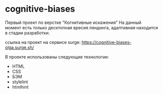 # cognitive-biases

Первый проект по верстке "Когнитивные искажения"
На данный момент есть только десктопная вресия лендинга, адаптивная находится в стадии разработки.

ссылка на проект на сервисе surge:
https://cognitive-biases-olga.surge.sh/

В проекте использованы следующие технологии:

- HTML
- CSS
- БЭМ
- stylelint
- htmlhint
